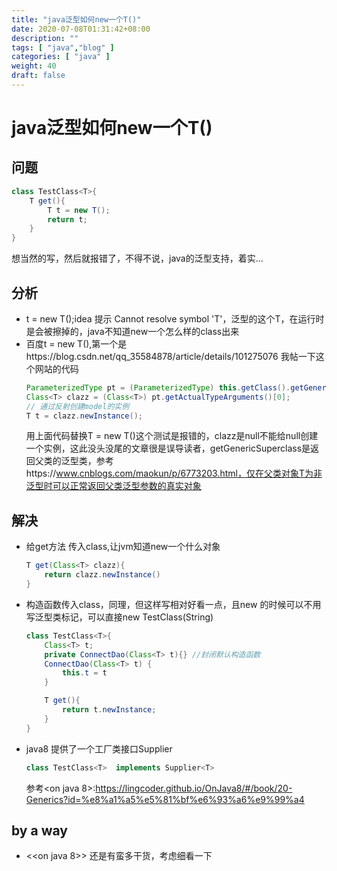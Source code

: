 ```yaml
---
title: "java泛型如何new一个T()"
date: 2020-07-08T01:31:42+08:00
description: ""
tags: [ "java","blog" ]
categories: [ "java" ]
weight: 40
draft: false
---
```


# java泛型如何new一个T()

## 问题
```java
class TestClass<T>{
    T get(){
        T t = new T();
        return t;
    }
}
```
想当然的写，然后就报错了，不得不说，java的泛型支持，着实...
## 分析
- t = new T();idea 提示 Cannot resolve symbol 'T'，泛型的这个T，在运行时是会被擦掉的，java不知道new一个怎么样的class出来
- 百度t = new T(),第一个是https://blog.csdn.net/qq_35584878/article/details/101275076
    我帖一下这个网站的代码
    ```java
    ParameterizedType pt = (ParameterizedType) this.getClass().getGenericSuperclass();
    Class<T> clazz = (Class<T>) pt.getActualTypeArguments()[0];
    // 通过反射创建model的实例
    T t = clazz.newInstance();
    ```
    用上面代码替换T = new T()这个测试是报错的，clazz是null不能给null创建一个实例，这此没头没尾的文章很是误导读者，getGenericSuperclass是返回父类的泛型类，参考https://www.cnblogs.com/maokun/p/6773203.html，仅在父类对象T为非泛型时可以正常返回父类泛型参数的真实对象
## 解决
- 给get方法 传入class,让jvm知道new一个什么对象
    ```java
    T get(Class<T> clazz){
        return clazz.newInstance()
    }
    ```
- 构造函数传入class，同理，但这样写相对好看一点，且new 的时候可以不用写泛型类标记，可以直接new TestClass(String)
    ```java
    class TestClass<T>{
        Class<T> t;
        private ConnectDao(Class<T> t){} //封闭默认构造函数
        ConnectDao(Class<T> t) {
            this.t = t
        }

        T get(){
            return t.newInstance;
        }
    }
    ```
- java8 提供了一个工厂类接口Supplier<T>
  ```java
  class TestClass<T>  implements Supplier<T>
  ```
  参考<on java 8>:https://lingcoder.github.io/OnJava8/#/book/20-Generics?id=%e8%a1%a5%e5%81%bf%e6%93%a6%e9%99%a4

## by a way
- <<on java 8>> 还是有蛮多干货，考虑细看一下
